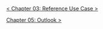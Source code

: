 [< Chapter 03: Reference Use Case >](03_Reference_Use_Case.md)

[Chapter 05: Outlook >](05_Outlook.md)